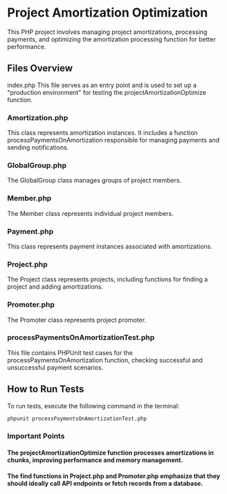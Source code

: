 # Project Amortization Optimization

This PHP project involves managing project amortizations, processing payments, and optimizing the amortization processing function for better performance.

## Files Overview
index.php
This file serves as an entry point and is used to set up a "production environment" for testing the projectAmortizationOptimize function.

### Amortization.php
This class represents amortization instances. It includes a function processPaymentsOnAmortization responsible for managing payments and sending notifications.

### GlobalGroup.php
The GlobalGroup class manages groups of project members.

### Member.php
The Member class represents individual project members.

### Payment.php
This class represents payment instances associated with amortizations.

### Project.php
The Project class represents projects, including functions for finding a project and adding amortizations.

### Promoter.php
The Promoter class represents project promoter.

### processPaymentsOnAmortizationTest.php
This file contains PHPUnit test cases for the processPaymentsOnAmortization function, checking successful and unsuccessful payment scenarios.

## How to Run Tests
To run tests, execute the following command in the terminal:

```bash
phpunit processPaymentsOnAmortizationTest.php
```

### Important Points

#### The projectAmortizationOptimize function processes amortizations in chunks, improving performance and memory management.

#### The find functions in Project.php and Promoter.php emphasize that they should ideally call API endpoints or fetch records from a database.
